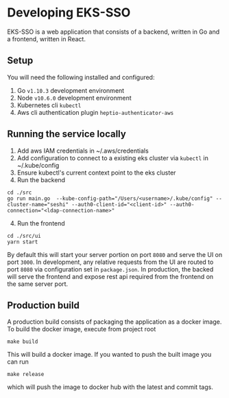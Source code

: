 # Developing EKS-SSO

EKS-SSO is a web application that consists of a backend, written in Go and a frontend, written in React.


## Setup

You will need the following installed and configured:

1. Go `v1.10.3` development environment 
2. Node `v10.6.0` development environment
3. Kubernetes cli `kubectl`
4. Aws cli authentication plugin `heptio-authenticator-aws`


## Running the service locally

1. Add aws IAM credentials in ~/.aws/credentials
1. Add configuration to connect to a existing eks cluster via `kubectl` in ~/.kube/config
2. Ensure kubectl's current context point to the eks cluster
3. Run the backend

```console
cd ./src
go run main.go  --kube-config-path="/Users/<username>/.kube/config" --cluster-name="seshi" --auth0-client-id="<client-id>" --auth0-connection="<ldap-connection-name>"
```

4. Run the frontend

```console
cd ./src/ui
yarn start
```

By default this will start your server portion on port `8080` and serve the UI on port `3000`. In development, any relative requests from the UI are routed to port `8080` via configuration set in `package.json`. In production, the backed will serve the frontend and expose rest api required from the frontend on the same server port.


## Production build

A production build consists of packaging the application as a docker image. To build the docker image, execute from project root

```console
make build
```

This will build a docker image. If you wanted to push the built image you can run

```console
make release
```

which will push the image to docker hub with the latest and commit tags.